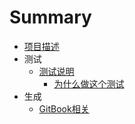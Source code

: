 # Summary

* [项目描述](README.md)
* 测试
    * [测试说明](doc/test/测试说明.md)
        * [为什么做这个测试](doc/test/why/为什么做这个测试.md)
* 生成
    * [GitBook相关](doc/gitbook/gitbook相关.md)


